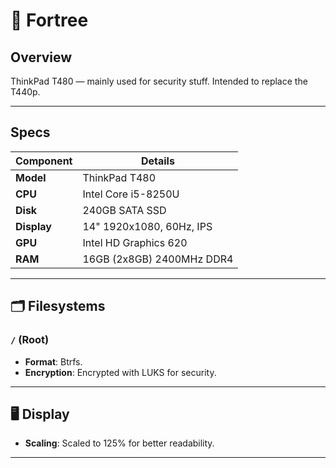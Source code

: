 # 🌲 Fortree

## Overview

ThinkPad T480 — mainly used for security stuff. Intended to replace the T440p.

---

## Specs

| Component   | Details                   |
| ----------- | ------------------------- |
| **Model**   | ThinkPad T480             |
| **CPU**     | Intel Core i5-8250U       |
| **Disk**    | 240GB SATA SSD            |
| **Display** | 14" 1920x1080, 60Hz, IPS  |
| **GPU**     | Intel HD Graphics 620     |
| **RAM**     | 16GB (2x8GB) 2400MHz DDR4 |

---

## 🗂 Filesystems

### `/` (Root)

- **Format**: Btrfs.
- **Encryption**: Encrypted with LUKS for security.

---

## 🖥 Display

- **Scaling**: Scaled to 125% for better readability.

---
